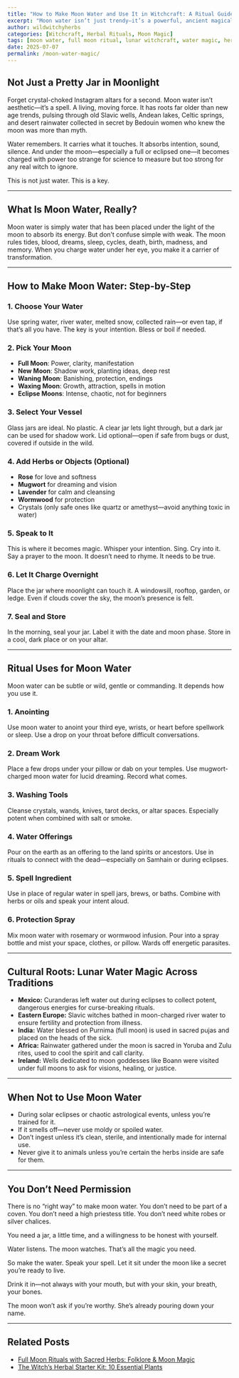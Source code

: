 ```yaml
---
title: "How to Make Moon Water and Use It in Witchcraft: A Ritual Guide"
excerpt: "Moon water isn’t just trendy—it’s a powerful, ancient magical tool. Learn how witches across cultures have worked with lunar water, and how to craft, charge, and use it for spells, healing, and ancestral work."
author: wildwitchyherbs
categories: [Witchcraft, Herbal Rituals, Moon Magic]
tags: [moon water, full moon ritual, lunar witchcraft, water magic, herbal spells, witch tips]
date: 2025-07-07
permalink: /moon-water-magic/
---
```


## Not Just a Pretty Jar in Moonlight

Forget crystal-choked Instagram altars for a second. Moon water isn’t aesthetic—it’s a spell. A living, moving force. It has roots far older than new age trends, pulsing through old Slavic wells, Andean lakes, Celtic springs, and desert rainwater collected in secret by Bedouin women who knew the moon was more than myth.

Water remembers. It carries what it touches. It absorbs intention, sound, silence. And under the moon—especially a full or eclipsed one—it becomes charged with power too strange for science to measure but too strong for any real witch to ignore.

This is not just water. This is a key.

---

## What Is Moon Water, Really?

Moon water is simply water that has been placed under the light of the moon to absorb its energy. But don’t confuse simple with weak. The moon rules tides, blood, dreams, sleep, cycles, death, birth, madness, and memory. When you charge water under her eye, you make it a carrier of transformation.

---

## How to Make Moon Water: Step-by-Step

### 1. **Choose Your Water**
Use spring water, river water, melted snow, collected rain—or even tap, if that’s all you have. The key is your intention. Bless or boil if needed.

### 2. **Pick Your Moon**
- **Full Moon**: Power, clarity, manifestation  
- **New Moon**: Shadow work, planting ideas, deep rest  
- **Waning Moon**: Banishing, protection, endings  
- **Waxing Moon**: Growth, attraction, spells in motion  
- **Eclipse Moons**: Intense, chaotic, not for beginners

### 3. **Select Your Vessel**
Glass jars are ideal. No plastic. A clear jar lets light through, but a dark jar can be used for shadow work. Lid optional—open if safe from bugs or dust, covered if outside in the wild.

### 4. **Add Herbs or Objects (Optional)**
- **Rose** for love and softness  
- **Mugwort** for dreaming and vision  
- **Lavender** for calm and cleansing  
- **Wormwood** for protection  
- Crystals (only safe ones like quartz or amethyst—avoid anything toxic in water)

### 5. **Speak to It**
This is where it becomes magic. Whisper your intention. Sing. Cry into it. Say a prayer to the moon. It doesn’t need to rhyme. It needs to be true.

### 6. **Let It Charge Overnight**
Place the jar where moonlight can touch it. A windowsill, rooftop, garden, or ledge. Even if clouds cover the sky, the moon’s presence is felt.

### 7. **Seal and Store**
In the morning, seal your jar. Label it with the date and moon phase. Store in a cool, dark place or on your altar.

---

## Ritual Uses for Moon Water

Moon water can be subtle or wild, gentle or commanding. It depends how you use it.

### 1. **Anointing**
Use moon water to anoint your third eye, wrists, or heart before spellwork or sleep. Use a drop on your throat before difficult conversations.

### 2. **Dream Work**
Place a few drops under your pillow or dab on your temples. Use mugwort-charged moon water for lucid dreaming. Record what comes.

### 3. **Washing Tools**
Cleanse crystals, wands, knives, tarot decks, or altar spaces. Especially potent when combined with salt or smoke.

### 4. **Water Offerings**
Pour on the earth as an offering to the land spirits or ancestors. Use in rituals to connect with the dead—especially on Samhain or during eclipses.

### 5. **Spell Ingredient**
Use in place of regular water in spell jars, brews, or baths. Combine with herbs or oils and speak your intent aloud.

### 6. **Protection Spray**
Mix moon water with rosemary or wormwood infusion. Pour into a spray bottle and mist your space, clothes, or pillow. Wards off energetic parasites.

---

## Cultural Roots: Lunar Water Magic Across Traditions

- **Mexico:** Curanderas left water out during eclipses to collect potent, dangerous energies for curse-breaking rituals.  
- **Eastern Europe:** Slavic witches bathed in moon-charged river water to ensure fertility and protection from illness.  
- **India:** Water blessed on Purnima (full moon) is used in sacred pujas and placed on the heads of the sick.  
- **Africa:** Rainwater gathered under the moon is sacred in Yoruba and Zulu rites, used to cool the spirit and call clarity.  
- **Ireland:** Wells dedicated to moon goddesses like Boann were visited under full moons to ask for visions, healing, or justice.

---

## When Not to Use Moon Water

- During solar eclipses or chaotic astrological events, unless you’re trained for it.  
- If it smells off—never use moldy or spoiled water.  
- Don’t ingest unless it’s clean, sterile, and intentionally made for internal use.  
- Never give it to animals unless you’re certain the herbs inside are safe for them.

---

## You Don’t Need Permission

There is no “right way” to make moon water. You don’t need to be part of a coven. You don’t need a high priestess title. You don’t need white robes or silver chalices.

You need a jar, a little time, and a willingness to be honest with yourself.

Water listens. The moon watches. That’s all the magic you need.

So make the water. Speak your spell. Let it sit under the moon like a secret you’re ready to live.

Drink it in—not always with your mouth, but with your skin, your breath, your bones.

The moon won’t ask if you’re worthy. She’s already pouring down your name.

---

## Related Posts

- [Full Moon Rituals with Sacred Herbs: Folklore & Moon Magic](/full-moon-herbs)
- [The Witch’s Herbal Starter Kit: 10 Essential Plants](/herbal-starter-kit)
